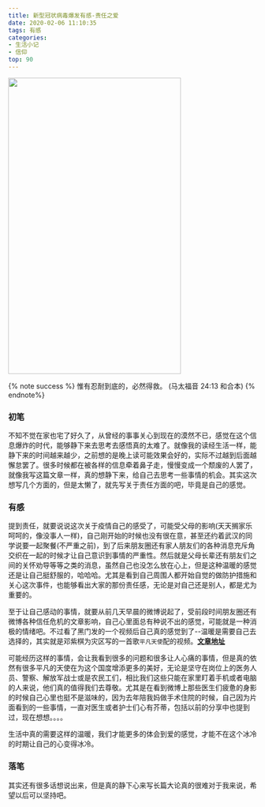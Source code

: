 ```yaml
---
title: 新型冠状病毒爆发有感-责任之爱
date: 2020-02-06 11:10:35
tags: 有感
categories:
- 生活小记
- 信仰
top: 90
---
```

<img src="https://blog-1257711631.cos.ap-nanjing.myqcloud.com/EE897BD9-D085-4D81-A4D5-703E7F91E34F_1_105_c.jpeg" width=350 height=600>

{% note success %}
惟有忍耐到底的，必然得救。
                    (马太福音 24:13 和合本)
{% endnote%}

### 初笔
不知不觉在家也宅了好久了，从曾经的事事关心到现在的漠然不已，感觉在这个信息爆炸的时代，能够静下来去思考去感悟真的太难了。就像我的读经生活一样，能静下来的时间越来越少，之前想的是晚上读可能效果会好的，实际不过越到后面越懈怠罢了。很多时候都在被各样的信息牵着鼻子走，慢慢变成一个颓废的人罢了，就像我写这篇文章一样，真的想静下来，给自己去思考一些事情的机会。其实这次想写几个方面的，但是太懒了，就先写关于责任方面的吧，毕竟是自己的感觉。

<!--more-->
### 有感
提到责任，就要说说这次关于疫情自己的感受了，可能受父母的影响(天天搁家乐呵呵的，像没事人一样)，自己刚开始的时候也没有很在意，甚至还约着武汉的同学说要一起聚餐(不严重之前)，到了后来朋友圈还有家人朋友们的各种消息充斥角交织在一起的时候才让自己意识到事情的严重性。然后就是父母长辈还有朋友们之间的关怀劝导等等之类的消息，虽然自己也没怎么放在心上，但是这种温暖的感觉还是让自己挺舒服的，哈哈哈。尤其是看到自己周围人都开始自觉的做防护措施和关心这次事件，也能够看出大家的那份责任感，无论是对自己还是别人，都是尤为重要的。

至于让自己感动的事情，就要从前几天早晨的微博说起了，受前段时间朋友圈还有微博各种信任危机的文章影响，自己心里面总有种说不出的感觉，可能就是一种消极的情绪吧。不过看了黑门发的一个视频后自己真的感觉到了--温暖是需要自己去选择的，其实就是邓紫棋为灾区写的一首歌`平凡天使`配的视频。[**文章地址**](https://mp.weixin.qq.com/s/s6ptStLYOOtLm8ZNW5T0gQ)

可能经历这样的事情，会让我看到很多的问题和很多让人心痛的事情，但是真的依然有很多平凡的天使在为这个国度增添更多的美好，无论是坚守在岗位上的医务人员、警察、解放军战士或是农民工们，相比我们这些只能在家里盯着手机或者电脑的人来说，他们真的值得我们去尊敬。尤其是在看到微博上那些医生们疲惫的身影的时候自己心里也挺不是滋味的，因为去年陪我妈做手术住院的时候，自己因为片面看到的一些事情，一直对医生或者护士们心有芥蒂，包括以前的分享中也提到过，现在想想。。。。

生活中真的需要这样的温暖，我们才能更多的体会到爱的感觉，才能不在这个冰冷的时期让自己的心变得冰冷。

### 落笔

其实还有很多话想说出来，但是真的静下心来写长篇大论真的很难对于我来说，希望以后可以坚持吧。

